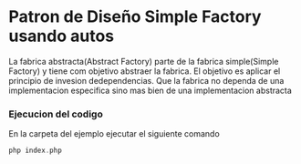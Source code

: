 # Patron de Diseño Simple Factory usando autos

La fabrica abstracta(Abstract Factory) parte de la fabrica simple(Simple Factory) y tiene com objetivo abstraer la fabrica.
El objetivo es aplicar el principio de invesion dedependencias.
Que la fabrica no dependa de una implementacion especifica sino mas bien de una implementacion abstracta


### Ejecucion del codigo
En la carpeta del ejemplo ejecutar el siguiente comando
```php
php index.php
```